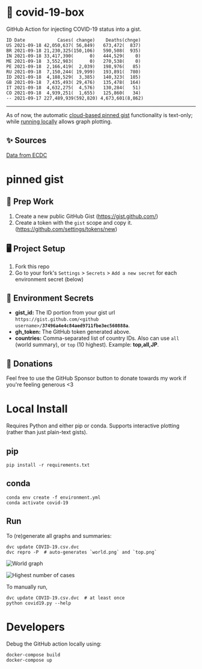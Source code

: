 # 🏥 covid-19-box

GitHub Action for injecting COVID-19 status into a gist.

```
ID Date            Cases( change)    Deaths(chnge)
US 2021-09-18 42,050,637( 56,849)   673,472(  837)
BR 2021-09-18 21,230,325(150,106)   590,508(  935)
IN 2021-09-18 33,417,390(      0)   444,529(    0)
ME 2021-09-18  3,552,983(      0)   270,538(    0)
PE 2021-09-18  2,166,419(  2,039)   198,976(   85)
RU 2021-09-18  7,150,244( 19,999)   193,891(  780)
ID 2021-09-18  4,188,529(  3,385)   140,323(  185)
GB 2021-09-18  7,435,493( 29,476)   135,478(  164)
IT 2021-09-18  4,632,275(  4,576)   130,284(   51)
CO 2021-09-18  4,939,251(  1,655)   125,860(   34)
-- 2021-09-17 227,489,939(592,820) 4,673,601(8,862)
```

---

As of now, the automatic [cloud-based pinned gist](#pinned-gist) functionality is text-only;
while [running locally](#local-install) allows graph plotting.

## ✨ Sources

[Data from ECDC](https://www.ecdc.europa.eu/en/publications-data/download-todays-data-geographic-distribution-covid-19-cases-worldwide)

# pinned gist

## 🎒 Prep Work
1. Create a new public GitHub Gist (https://gist.github.com/)
1. Create a token with the `gist` scope and copy it. (https://github.com/settings/tokens/new)

## 🖥 Project Setup
1. Fork this repo
1. Go to your fork's `Settings` > `Secrets` > `Add a new secret` for each environment secret (below)

## 🤫 Environment Secrets
- **gist_id:** The ID portion from your gist url `https://gist.github.com/<github username>/`**`37496a4e4c84aed9711fbe3ec560888a`**.
- **gh_token:** The GitHub token generated above.
- **countries:** Comma-separated list of country IDs. Also can use `all` (world summary), or `top` (10 highest). Example: **top,all,JP**.

## 💸 Donations

Feel free to use the GitHub Sponsor button to donate towards my work if you're feeling generous <3

# Local Install

Requires Python and either pip or conda. Supports interactive plotting (rather than just plain-text gists).

## pip

```
pip install -r requirements.txt
```

## conda

```
conda env create -f environment.yml
conda activate covid-19
```

## Run

To (re)generate all graphs and summaries:

```
dvc update COVID-19.csv.dvc
dvc repro -P  # auto-generates `world.png` and `top.png`
```

![World graph](world.png)

![Highest number of cases](top.png)

To manually run,

```
dvc update COVID-19.csv.dvc  # at least once
python covid19.py --help
```

# Developers

Debug the GitHub action locally using:

```
docker-compose build
docker-compose up
```
